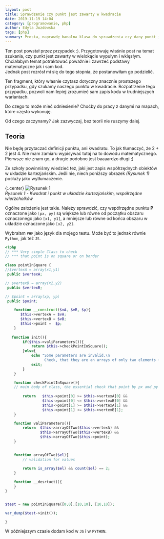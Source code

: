 ```yaml
---
layout: post
title: Sprawdzenie czy punkt jest zawarty w kwadracie
date: 2019-11-19 14:04
category: [programowanie, php]
author: Edyta Jozdowska
tags: [php]
summary: Prosta, naprawdę banalna klasa do sprawdzenia czy dany punkt jest w kwadracie.
---
```


Ten post powstał przez przypadek :). Przygotowuję właśnie post na temat szukania, czy punkt jest zawarty w wielokącie wypułym i wklęsłym. Chciałabym temat potraktować poważnie i zawrzeć podstawy matematyczne jak i sam kod.  
Jednak post rozrósł mi się do tego stopnia, że postanowiłam go podzielić.

Ten fragment, który własnie czytasz dotyczny znacznie prostszego przypadku, gdy szukamy naszego punktu w kwadracie. Rozpatrzenie tego przypadku, pozwoli nam lepiej zrozumieć sam zapis kodu w trudniejszych wariantach.

Do czego to może mieć odniesienie? Choćby do pracy z danymi na mapach, które często wykonuję. 

Od czego zaczynamy? Jak zazwyczaj, bez teorii nie ruszymy dalej.

## Teoria
Nie będę przytaczać definicji punktu, ani kwadratu. To jak tłumaczyć, że 2 + 2 jest 4. Nie mam zamiaru wypisywać tutaj na to dowodu matematycznego. 
Pierwsze nie znam go, a drugie podobno jest baaaardzo długi ;)

Ze szkoły powinniśmy wiedzieć też, jaki jest zapis współrzędnych obiektów w układzie kartezjańskim. Jeśli nie, niech poniższy obrazek *(Rysunek 1)* posłuży jako wytłumaczenie.  

{:.center}
![Rysunek 1](/blog/images/pointInSquare.jpg)<br/>
*Rysunek 1 - Kwadrat i punkt w układzie kartezjańskim, współrzędne wierzchołków*


Ogólne założenie jest takie. Należy sprawdzić, czy współrzędne punktu **P** oznaczone jako `[px, py]` są większe lub równe od początku obszaru oznaczonego jako `[x1, y1]`, a mniejsze lub równe od końca obszaru w układzie oznaczone jako `[x2, y2]`. 

Wybrałam `PHP` jako język dla mojego testu.
Może być to jednak równie `Python`, jak też `JS`. 

```php
<?php
// *** Very simple Class to check 
// *** that point is on square or on border

class pointInSquare { 
//$vertexA = array(x1,y1)
 public $vertexA;

// $vertexB = array(x2,y2)
 public $vertexB;

// $point = array(xp, yp)
 public $point;

    function __construct($vA, $vB, $p){
       $this->vertexA = $vA;
       $this->vertexB = $vB;
       $this->point =  $p;
    }
    
   function init(){            
        if($this->valiParameters()){
            return $this->checkPointInSquare();
        }else{
            echo "Some parameters are invalid.\n
                  Check, that they are an arrays of only two elements (x,y) values";
            exit;
        }
    }       

    function checkPointInSquare(){
    // main body of class, the essential check that point by px and py is in square
    
        return   $this->point[0] >= $this->vertexA[0] &&
                 $this->point[0] <= $this->vertexB[0] &&
                 $this->point[1] >= $this->vertexA[1] &&
                 $this->point[1] <= $this->vertexB[1];
    }

    function valiParameters(){    
        return  $this->arrayOfTwo($this->vertexA) && 
                $this->arrayOfTwo($this->vertexB) && 
                $this->arrayOfTwo($this->point);
    }

    
    function arrayOfTwo($el){
        // validation for values
        
        return is_array($el) && count($el) == 2;
    }

    function __desrtuct(){
    }
}


$test = new pointInSquare([0,0],[10,10], [10,10]);

var_dump($test->init());

}
```

W późniejszym czasie dodam kod w `JS` i w `PYTHON`.
